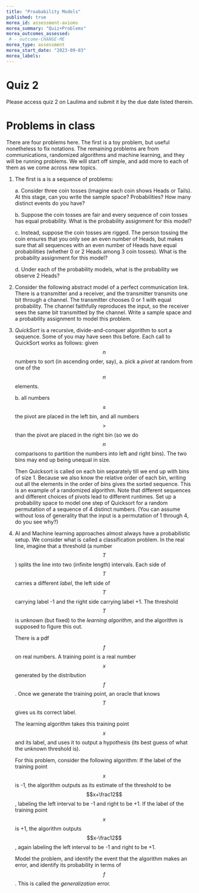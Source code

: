 ```yaml
---
title: "Proabability Models"
published: true
morea_id: assessment-axioms
morea_summary: "Quiz+Problems"
morea_outcomes_assessed:
 # - outcome-CHANGE-ME
morea_type: assessment
morea_start_date: "2023-09-03"
morea_labels:
---
```

# Quiz 2

Please access quiz 2 on Laulima and submit it by the due date listed therein.

# Problems in class
There are four problems here. The first is a toy problem, but useful
nonetheless to fix notations. The remaining problems are from
communications, randomized algorithms and machine learning, and they
will be running problems. We will start off simple, and add more to
each of them as we come across new topics. 

1. The first is a is a sequence of problems:

	a. Consider three coin tosses (imagine each coin shows Heads or
	   Tails). At this stage, can you write the sample space?
	   Probabilities? How many distinct events do you have?
  
    b. Suppose the coin tosses are fair and every sequence of coin
       tosses has equal probability. What is the probability
       assignment for this model? 

	c. Instead, suppose the coin tosses are rigged. The person tossing
       the coin ensures that you only see an even number of Heads, but
       makes sure that all sequences with an even number of Heads have
       equal probabilities (whether 0 or 2 Heads among 3 coin
       tosses). What is the probabilty assignment for this model?

	d. Under each of the probability models, what is the probability
       we observe 2 Heads?

2. Consider the following abstract model of a perfect communication
  link. There is a transmitter and a receiver, and the transmitter
  transmits one bit through a channel. The transmitter chooses 0 or 1
  with equal probability. The channel faithfully reproduces the input,
  so the receiver sees the same bit transmitted by the channel.
  Write a sample space and a probability assignment to model this
  problem.

3. _QuickSort_ is a recursive, divide-and-conquer algorithm to sort a
  sequence. Some of you may have seen this before. Each call to
  QuickSort works as follows: given $$n$$ numbers to sort (in
  ascending order, say),
	a. pick a _pivot_ at random from one of the $$n$$ elements.

	b. all numbers $$\le$$ the pivot are placed in the left bin, and
       all numbers $$>$$ than the pivot are placed in the right bin
       (so we do $$n$$ comparisons to partition the numbers into left
       and right bins). The two bins may end up being unequal in size.

    Then Quicksort is called on each bin separately till we end up
	with bins of size 1. Because we also know the relative order of
	each bin, writing out all the elements in the order of bins gives
	the sorted sequence. This is an example of a randomized
	algorithm. Note that different sequences and different choices of
	pivots lead to different runtimes. Set up a probability space to
	model one step of Quicksort for a random permutation of a sequence
	of 4 distinct numbers. (You can assume without loss of generality
	that the input is a permutation of 1 through 4, do you see why?)

4. AI and Machine learning approaches almost always have a
    probabilistic setup. We consider what is called a classification
    problem. In the real line, imagine that a threshold (a number
    $$T$$) splits the line into two (infinite length) intervals. Each
    side of $$T$$ carries a different _label_, the left side of $$T$$
    carrying label -1 and the right side carrying label +1. The
    threshold $$T$$ is unknown (but fixed) to the _learning algorithm_,
    and the algorithm is supposed to figure this out.
	
	There is a pdf $$f$$ on real numbers. A training point is a real
    number $$x$$ generated by the distribution $$f$$. Once we generate the
    training point, an oracle that knows $$T$$ gives us its correct
    label.
	
    The learning algorithm takes this training point $$x$$ and its
    label, and uses it to output a hypothesis (its best guess of what
    the unknown threshold is).  
	
	For this problem, consider the following algorithm: If the label
    of the training point $$x$$ is -1, the algorithm outputs as its
    estimate of the threshold to be $$x+\frac12$$, labeling the left
    interval to be -1 and right to be +1.  If the label of the
    training point $$x$$ is +1, the algorithm outputs $$x-\frac12$$,
    again labeling the left interval to be -1 and right to be +1.
	
	Model the problem, and identify the event that the algorithm makes
    an error, and identify its probability in terms of $$f$$.  This is
    called the _generalization_ error.
  
  







